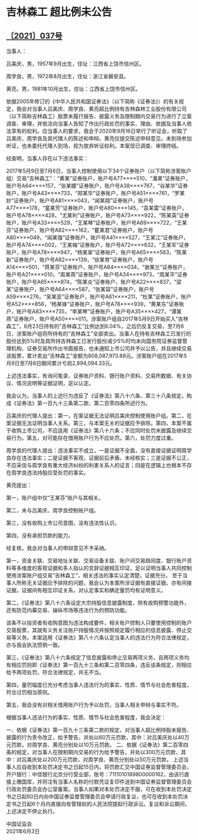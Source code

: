 # 吉林森工 超比例未公告

## [〔2021〕037号](http://www.csrc.gov.cn/pub/zjhpublic/G00306212/202106/t20210616_399786.htm)

当事人：

吕美庆，男，1957年9月出生，住址：江西省上饶市信州区。

周学良，男，1972年8月出生，住址：浙江省磐安县。

黄亮，男，1981年10月出生，住址：江西省上饶市信州区。

依据2005年修订的《中华人民共和国证券法》（以下简称《证券法》）的有关规定，我会对当事人吕美庆、周学良、黄亮超比例持有吉林森林工业股份有限公司（以下简称吉林森工）股票未履行报告、披露义务及限制期内交易行为进行了立案调查、审理，并依法向当事人告知了作出行政处罚的事实、理由、依据及当事人依法享有的权利。应当事人的要求，我会于2020年9月16日举行了听证会，听取了吕美庆、周学良及其代理人的陈述和申辩。黄亮仅提交陈述申辩意见，未到场参加听证，也未委托代理人到场，视为放弃听证权利。本案现已调查、审理终结。

经查明，当事人存在以下违法事实：

2017年5月9日至7月6日，当事人控制使用以下34个证券账户（以下简称涉案账户组）交易“吉林森工”：“黄某”证券账户，账户号A77××××510，“潘某”证券账户，账户号A64××××157，“张某娜”证券账户，账户号A38××××767，“谷某华”证券账户，账户号A43××××733，“郑某华”证券账户，账户号A51××××761，“罗某妙”证券账户，账户号A81××××043，“闻某翔”证券账户，账户号A77××××178，“童某芳”证券账户，账户号A80××××145，“袁某雷”证券账户，账户号A78××××428，“尤某利”证券账户，账户号A73××××922，“陈某英”证券账户，账户号A33××××529，“王某琴”证券账户，账户号A69××××722，“王某芬”证券账户，账户号A82××××162，“瞿某君”证券账户，账户号A80××××049，“闻某强”证券账户，账户号A41××××527，“王某江”证券账户，账户号A74××××002，“王某梅”证券账户，账户号A72××××632，“王某军”证券账户，账户号A78××××947，“杨某翠”证券账户，账户号A65××××583，“陈某新”证券账户，账户号A82××××139，“徐某育”证券账户，账户号A14××××501，“蒋某芬”证券账户，账户号A84××××034，“谢某兰”证券账户，账户号A21××××010，“周某燕”证券账户，账户号A34××××973，“周某平”证券账户，账户号A65××××874，“陈某炎”证券账户，账户号A22××××837，“梁某”证券账户，账户号A64××××587，“张某容”证券账户，账户号A59××××276，“吴某亚”证券账户，账户号A61××××211，“杜某”证券账户，账户号A52××××856，“杨某锋”证券账户，账户号A78××××939，“黄某东”证券账户，账户号A83××××735，“李某琴”证券账户，账户号A35××××427，“谭某燕”证券账户，账户号A50××××011。涉案账户组自2017年5月9日开始买入“吉林森工”，6月23日持有的“吉林森工”比例达到6.04%，之后仍反复交易，至7月6日，涉案账户组将所持有的“吉林森工”全部卖出。当事人在持有吉林森工已发行的股份达到5%时及其所持吉林森工已发行股份减少5%时均未向国务院证券监督管理机构、证券交易所作出书面报告，也未通知上市公司并予以公告，并且继续交易该股票，累计卖出“吉林森工”金额为808,087,973.88元。涉案账户组在2017年5月9日至7月6日期间累计亏损2,894,094.33元。

上述违法事实，有询问笔录、证券账户资料、银行账户资料、交易所数据、有关协议、情况说明等证据证明，足以认定。

我会认为，当事人的上述行为违反了《证券法》第八十六条、第三十八条规定，构成《证券法》第一百九十三条第二款、第二百零四条所述行为。

吕美庆的代理人提出：第一，在案证据无法证明吕美庆控制使用账户组。第二，在案证据无法证明当事人关系。第三，与本案无关的证据应予排除。第四，本案不属于收购上市公司，不应适用《证券法》第八十六条；不应同时处罚未披露及继续交易行为。第五，对可能存在借用账户行为不应处罚。第六，处罚力度过重。

周学良的代理人提出：违法事实不成立，一是证据不全面，没有直接证据证明周学良存在违法事实；二是证据不客观，证据前后矛盾、未经核实；三是证据不公正，不应采信与周学良有重大经济纠纷的利害关系人的证言；四是在逻辑上也根本不存在周学良违法持股应受处罚的事实。

黄亮提出：

第一，账户组中仅“王某芬”账户与其相关。

第二，未与吕美庆、周学良控制账户组。

第三，没有收购上市公司意图，没有违法性认识。

第四，没有承担罚款的能力。

经复核，我会对当事人的申辩意见不予采纳。

第一，资金关联、交易地址关联、交易设备关联、账户间交易趋同度、银行账户资料等多维度的客观证据和多人指认的言辞证据相互印证，足以证明当事人共同控制使用涉案账户组交易“吉林森工”，相关违法的事实认定清楚，证据充分。 至于当事人所称无关证据应予排除的问题，我会认为本案所涉证据有直接证据，亦有间接证据，证据间有相互印证关系，对认定事实和确定量罚均有证明意义。

第二，《证券法》第八十六条设定大宗持股信息披露制度，除有收购预警功能外，还有防范内幕交易、操纵市场等违法行为的预防功能。

该条不以投资者有收购意图为违法构成要件，相关账户控制人只要使用控制的账户交易股票，其就有义务关注账户持股情况并按照规定履行相应的信息披露、停止交易等义务。本案适用《证券法》第八十六条认定当事人的违法行为符合法律规定，亦与我会执法惯例一致。

第三，《证券法》第八十六条规定了信息披露和停止交易两项义务，且两项义务均有相应罚则即《证券法》第一百九十三条和第二百零四条，违反该条规定，则相应给予两项处罚，符合法律规定，并无不当。

第四，量罚幅度已充分考虑当事人违法行为的事实、性质、情节与社会危害程度，符合过罚相当原则。

第五，我会没有对相关借用账户行为予以处罚，当事人相关申辩与事实不符。

根据当事人违法行为的事实、性质、情节与社会危害程度，我会决定：

一、依据《证券法》第一百九十三条第二款的规定，对当事人超比例持股未报告、披露的行为责令改正，给予警告，并处以60万元罚款，其中：对吕美庆处以40万元罚款，对周学良、黄亮分别处以10万元罚款。
二、依据《证券法》第二百零四条的规定，对当事人在限制期内交易的行为给予警告，并处以300万元罚款，其中：对吕美庆处以200万元罚款，对周学良、黄亮分别处以50万元罚款。
上述当事人应自收到本处罚决定书之日起15日内，将罚款汇交中国证券监督管理委员会，开户银行：中信银行北京分行营业部，账号：7111010189800000162，由该行直接上缴国库，并将注有当事人名称的付款凭证复印件送到中国证券监督管理委员会行政处罚委员会办公室备案。当事人如果对本处罚决定不服，可在收到本处罚决定书之日起60日内向中国证券监督管理委员会申请行政复议，也可在收到本处罚决定书之日起6个月内直接向有管辖权的人民法院提起行政诉讼。复议和诉讼期间，上述决定不停止执行。
 
中国证监会      
2021年6月3日 